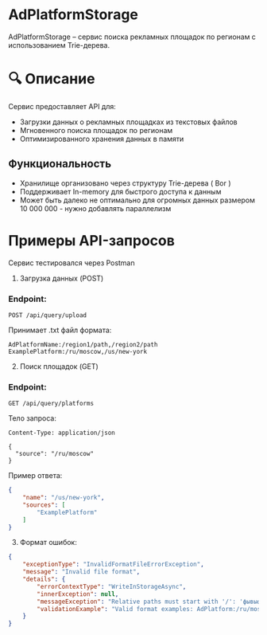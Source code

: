 # AdPlatformStorage

AdPlatformStorage – сервис поиска рекламных площадок по регионам с использованием Trie-дерева.

# 🔍 Описание

Сервис предоставляет API для:

- Загрузки данных о рекламных площадках из текстовых файлов
- Мгновенного поиска площадок по регионам
- Оптимизированного хранения данных в памяти

## Функциональность

- Хранилище организовано через структуру Trie-дерева ( Bor )
- Поддерживает In-memory для быстрого доступа к данным
- Может быть далеко не оптимально для огромных данных размером 10 000 000 - нужно добавлять параллелизм

# Примеры API-запросов

Сервис тестировался через Postman

1. Загрузка данных (POST)

### Endpoint:

```POST /api/query/upload```

Принимает .txt файл формата:

```
AdPlatformName:/region1/path,/region2/path
ExamplePlatform:/ru/moscow,/us/new-york
```

2. Поиск площадок (GET)

### Endpoint:

```GET /api/query/platforms```

Тело запроса:

```http
Content-Type: application/json

{
  "source": "/ru/moscow"
}
```

Пример ответа:

```JSON
{
    "name": "/us/new-york",
    "sources": [
        "ExamplePlatform"
    ]
}
```

3. Формат ошибок:

```JSON
{
    "exceptionType": "InvalidFormatFileErrorException",
    "message": "Invalid file format",
    "details": {
        "errorContextType": "WriteInStorageAsync",
        "innerException": null,
        "messageException": "Relative paths must start with '/': 'фывыфвф/us/new-york'",
        "validationExample": "Valid format examples: AdPlatform:/ru/moscow ; Campaign_123:/ny/summer-sale,/la/fall-offer ; Test:/lon/price?id=123"
    }
}
```




